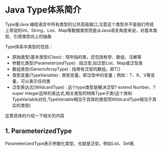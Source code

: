 
# Java Type体系简介

Type是Java 编程语言中所有类型的公共高级接口,注意这个类型并不是我们传统上常说的int、String、List、Map等数据类型而是从Java语言角度来说，对基本类型、引用类型向上的抽象

Type体系中类型的包括：

- 原始类型\基本类型(Class) : 常所指的类，还包括枚举、数组、注解等
- 参数化类型(ParameterizedType) : 指泛型,如泛型List、Map或泛型类
- 数组类型(GenericArrayType) : 指带有泛型的数组，即T[] 
- 类型变量(TypeVariable) : 类型变量，即泛型中的变量；例如：T、K、V等变量，可以表示任何类
- 泛型表达式(WildcardType) : 这个type类型是解决泛型? extend Number、? super Integer这样的表达式,相关类型的特殊Type子类(这个类和TypeVariable对应,TypeVariable相当于具体的类型而WildcardType相当于真实的类型)

这里具体的介绍一下相关的内容

## 1. ParameterizedType

ParameterizedType表示参数化类型，也就是泛型，例如List<T>、Set<T>等,